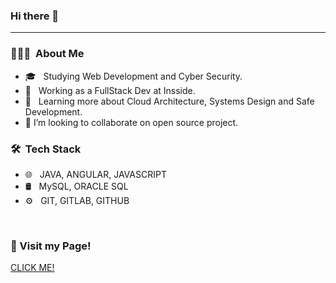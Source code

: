 ### Hi there 👋
<hr>


<h3> 👨🏻‍💻 &nbsp;About Me </h3>

- 🎓 &nbsp; Studying Web Development and Cyber Security.
- 💼 &nbsp; Working as a FullStack Dev at Insside.
- 🌱 &nbsp; Learning more about Cloud Architecture, Systems Design and Safe Development.
- 👯 I’m looking to collaborate on open source project.



<h3> 🛠 &nbsp;Tech Stack</h3>

- 🌐 &nbsp; JAVA, ANGULAR, JAVASCRIPT
- 🛢 &nbsp; MySQL, ORACLE SQL
- ⚙️ &nbsp; GIT, GITLAB, GITHUB
<br/>


<h3> 🤔 Visit my Page!</h3>

<a href="https://www.migliardi.dev">CLICK ME!</a>
